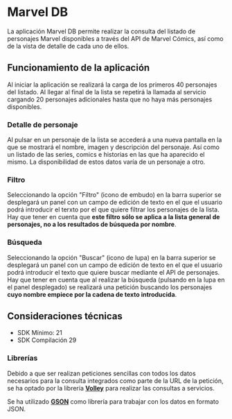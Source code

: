 # Marvel DB

La aplicación Marvel DB permite realizar la consulta del listado de personajes Marvel disponibles a través del API de Marvel Cómics, así como de la vista de detalle de cada uno de ellos.

## Funcionamiento de la aplicación

Al iniciar la aplicación se realizará la carga de los primeros 40 personajes del listado. Al llegar al final de la lista se repetirá la llamada al servicio cargando 20 personajes adicionales hasta que no haya más personajes disponibles.

### Detalle de personaje

Al pulsar en un personaje de la lista se accederá a una nueva pantalla en la que se mostrará el nombre, imagen y descripción del personaje. Así como un listado de las series, comics e historias en las que ha aparecido el mismo.
La disponibilidad de estos datos varía de un personaje a otro.

### Filtro

Seleccionando la opción "Filtro" (icono de embudo) en la barra superior se desplegará un panel con un campo de edición de texto en el que el usuario podrá introducir el terxto por el que quiere filtrar los personajes de la lista.
Hay que tener en cuenta que **este filtro sólo se aplica a la lista general de personajes, no a los resultados de búsqueda por nombre**.

### Búsqueda

Seleccionando la opción "Buscar" (icono de lupa) en la barra superior se desplegará un panel con un campo de edición de texto en el que el usuario podrá introducir el texto que quiere buscar mediante el API de personajes.
Hay que tener en cuenta que al realizar la búsqueda (pulsando en la lupa en el panel desplegado) se realizará una petición buscando los personajes **cuyo nombre empiece por la cadena de texto introducida**.

## Consideraciones técnicas

- SDK Mínimo: 21
- SDK Compilación 29

### Librerías

Debido a que ser realizan peticiones sencillas con todos los datos necesarios para la consulta integrados como parte de la URL de la petición, se ha optado por la librería [**Volley**](https://developer.android.com/training/volley/) para realizar las consultas a servicios.

Se ha utilizado [**GSON**](https://github.com/google/gson) como librería para trabajar con los datos en formato JSON.

